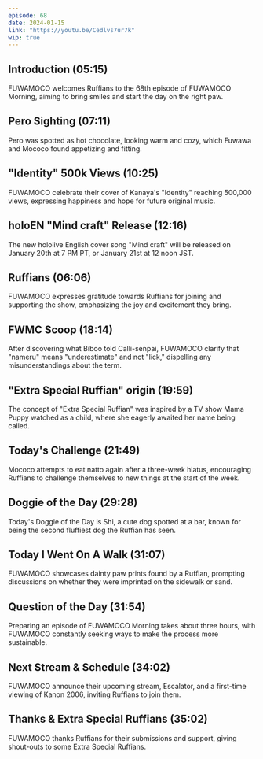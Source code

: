 ```yaml
---
episode: 68
date: 2024-01-15
link: "https://youtu.be/Cedlvs7ur7k"
wip: true
---
```


## Introduction (05:15)

FUWAMOCO welcomes Ruffians to the 68th episode of FUWAMOCO Morning, aiming to bring smiles and start the day on the right paw.

## Pero Sighting (07:11)

Pero was spotted as hot chocolate, looking warm and cozy, which Fuwawa and Mococo found appetizing and fitting.

## "Identity" 500k Views (10:25)

FUWAMOCO celebrate their cover of Kanaya's "Identity" reaching 500,000 views, expressing happiness and hope for future original music.

## holoEN "Mind craft" Release (12:16)

The new hololive English cover song "Mind craft" will be released on January 20th at 7 PM PT, or January 21st at 12 noon JST.

## Ruffians (06:06)

FUWAMOCO expresses gratitude towards Ruffians for joining and supporting the show, emphasizing the joy and excitement they bring.

## FWMC Scoop (18:14)

After discovering what Biboo told Calli-senpai, FUWAMOCO clarify that "nameru" means "underestimate" and not "lick," dispelling any misunderstandings about the term.

## "Extra Special Ruffian" origin (19:59)

The concept of "Extra Special Ruffian" was inspired by a TV show Mama Puppy watched as a child, where she eagerly awaited her name being called.

## Today's Challenge (21:49)

Mococo attempts to eat natto again after a three-week hiatus, encouraging Ruffians to challenge themselves to new things at the start of the week.

## Doggie of the Day (29:28)

Today's Doggie of the Day is Shi, a cute dog spotted at a bar, known for being the second fluffiest dog the Ruffian has seen.

## Today I Went On A Walk (31:07)

FUWAMOCO showcases dainty paw prints found by a Ruffian, prompting discussions on whether they were imprinted on the sidewalk or sand.

## Question of the Day (31:54)

Preparing an episode of FUWAMOCO Morning takes about three hours, with FUWAMOCO constantly seeking ways to make the process more sustainable.

## Next Stream & Schedule (34:02)

FUWAMOCO announce their upcoming stream, Escalator, and a first-time viewing of Kanon 2006, inviting Ruffians to join them.

## Thanks & Extra Special Ruffians (35:02)

FUWAMOCO thanks Ruffians for their submissions and support, giving shout-outs to some Extra Special Ruffians.
